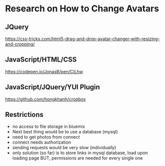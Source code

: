 # Research on How to Change Avatars 

## JQuery 
https://css-tricks.com/html5-drag-and-drop-avatar-changer-with-resizing-and-cropping/

## JavaScript/HTML/CSS
https://codepen.io/JonasB/pen/CiLhw

## JavaScript/JQuery/YUI Plugin
https://github.com/hongkhanh/cropbox

## Restrictions
* no access to file storage in bluemix 
* Next best thing would be to use a database (mysql)
* need to get photos from connect
* connect needs authorization
* sending requests would be very slow (individually)
* only solution (so far) is to store links in mysql database, load upon loading page BUT, permissions are needed for every single one
